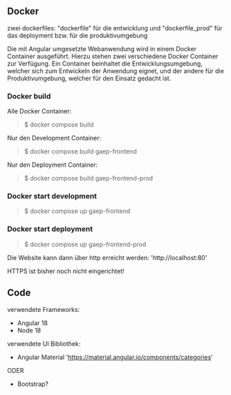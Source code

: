## Docker
zwei dockerfiles: "dockerfile" für die entwicklung und "dockerfile_prod" für das deployment bzw. für die produktivumgebung

Die mit Angular umgesetzte Webanwendung wird in einem Docker Container ausgeführt. Hierzu stehen zwei verschiedene Docker Container zur Verfügung. Ein Container beinhaltet die Entwicklungsumgebung, welcher sich zum Entwickeln der Anwendung eignet, und der andere für die Produktivumgebung, welcher für den Einsatz gedacht ist.

### Docker build
Alle Docker Container:
> $ docker compose build

Nur den Development Container:
> $ docker compose build gaep-frontend

Nur den Deployment Container:
> $ docker compose build gaep-frontend-prod

### Docker start development
> $ docker compose up gaep-frontend
### Docker start deployment
> $ docker compose up gaep-frontend-prod

Die Website kann dann über http erreicht werden: 'http://localhost:80'

HTTPS ist bisher noch nicht eingerichtet!


## Code

verwendete Frameworks:
* Angular 18
* Node 18

verwendete UI Bibliothek:
* Angular Material
'https://material.angular.io/components/categories'

ODER
* Bootstrap?